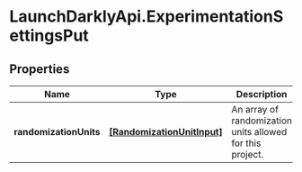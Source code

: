 # LaunchDarklyApi.ExperimentationSettingsPut

## Properties

Name | Type | Description | Notes
------------ | ------------- | ------------- | -------------
**randomizationUnits** | [**[RandomizationUnitInput]**](RandomizationUnitInput.md) | An array of randomization units allowed for this project. | 


